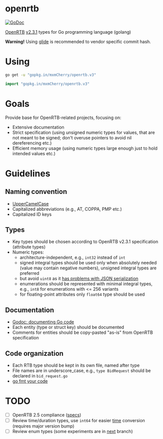 # openrtb

[![GoDoc](https://godoc.org/gopkg.in/mxmCherry/openrtb.v3?status.svg)](https://godoc.org/gopkg.in/mxmCherry/openrtb.v3)

[OpenRTB](//github.com/openrtb/OpenRTB) [v2.3.1](//github.com/openrtb/OpenRTB/blob/master/OpenRTB-API-Specification-Version-2-3-1-FINAL.pdf) types for Go programming language (golang)

**Warning!** Using [glide](https://github.com/Masterminds/glide) is recommended to vendor specific commit hash.

# Using

```bash
go get -u "gopkg.in/mxmCherry/openrtb.v3"
```

```go
import "gopkg.in/mxmCherry/openrtb.v3"
```

# Goals

Provide base for OpenRTB-related projects, focusing on:
- Extensive documentation
- Strict specification (using unsigned numeric types for values, that are not meant to be signed; don't overuse pointers to avoid nil dereferencing etc.)
- Efficient memory usage (using numeric types large enough just to hold intended values etc.)

# Guidelines

## Naming convention
- [UpperCamelCase](http://en.wikipedia.org/wiki/CamelCase)
- Capitalized abbreviations (e.g., AT, COPPA, PMP etc.)
- Capitalized ID keys

## Types
- Key types should be chosen according to OpenRTB v2.3.1 specification (attribute types)
- Numeric types:
	- architecture-independent, e.g., ```int32``` instead of ```int```
	- signed integral types should be used only when absolutely needed (value may contain negative numbers), unsigned integral types are preferred
	- but avoid `uint8` as it [has problems with JSON serialization](https://github.com/mxmCherry/openrtb/issues/3)
	- enumerations should be represented with minimal integral types, e.g., ```int8``` for enumerations with <= 256 variants
	- for floating-point attributes only ```float64``` type should be used

## Documentation
- [Godoc: documenting Go code](http://blog.golang.org/godoc-documenting-go-code)
- Each entity (type or struct key) should be documented
- Comments for entities should be copy-pasted "as-is" from OpenRTB specification

## Code organization
- Each RTB type should be kept in its own file, named after type
- File names are in underscore_case, e.g., ```type BidRequest``` should be declared in ```bid_request.go```
- [go fmt your code](https://blog.golang.org/go-fmt-your-code)


# TODO

- [ ] OpenRTB 2.5 compliance ([specs](http://www.iab.com/wp-content/uploads/2016/03/OpenRTB-API-Specification-Version-2-5-FINAL.pdf))
- [ ] Review time/duration types, use `int64` for easier [time](https://golang.org/pkg/time/) conversion (requires major version bump)
- [ ] Review enum types (some experiments are in [next](https://github.com/mxmCherry/openrtb/tree/next) branch)
